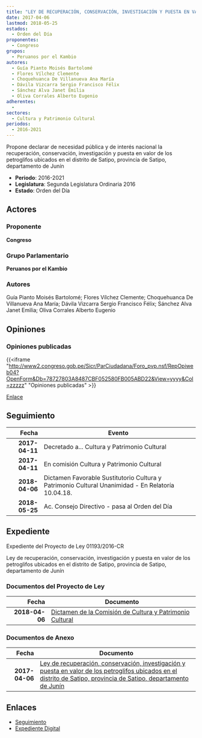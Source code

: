 ```yaml
---
title: "LEY DE RECUPERACIÓN, CONSERVACIÓN, INVESTIGACIÓN Y PUESTA EN VALOR DE LOS PETROGLIFOS UBICADOS EN EL DISTRITO DE SATIPO, PROVINCIA DE SATIPO, DEPARTAMENTO DE JUNÍN"
date: 2017-04-06
lastmod: 2018-05-25
estados: 
  - Orden del Día
proponentes: 
  - Congreso
grupos: 
  - Peruanos por el Kambio
autores: 
  - Guía Pianto Moisés Bartolomé
  - Flores Vílchez Clemente
  - Choquehuanca De Villanueva Ana María
  - Dávila Vizcarra Sergio Francisco Félix
  - Sánchez Alva Janet Emilia
  - Oliva Corrales Alberto Eugenio
adherentes: 
  - 
sectores: 
  - Cultura y Patrimonio Cultural
periodos: 
  - 2016-2021
---
```


Propone declarar de necesidad pública y de interés nacional la recuperación, conservación, investigación y puesta en valor de los petroglifos ubicados en el distrito de Satipo, provincia de Satipo, departamento de Junín

- **Periodo**: 2016-2021
- **Legislatura**: Segunda Legislatura Ordinaria 2016
- **Estado**: Orden del Día

## Actores

### Proponente

**Congreso**

### Grupo Parlamentario

**Peruanos por el Kambio**

### Autores

Guía Pianto Moisés Bartolomé; Flores Vílchez Clemente; Choquehuanca De Villanueva Ana María; Dávila Vizcarra Sergio Francisco Félix; Sánchez Alva Janet Emilia; Oliva Corrales Alberto Eugenio


## Opiniones

### Opiniones publicadas

{{<iframe "http://www2.congreso.gob.pe/Sicr/ParCiudadana/Foro_pvp.nsf/RepOpiweb04?OpenForm&Db=78727803A8487CBF052580FB005ABD22&View=yyyy&Col=zzzzz" "Opiniones publicadas" >}}

[Enlace](http://www2.congreso.gob.pe/Sicr/ParCiudadana/Foro_pvp.nsf/RepOpiweb04?OpenForm&Db=78727803A8487CBF052580FB005ABD22&View=yyyy&Col=zzzzz)

## Seguimiento

| Fecha | Evento |
|------:|--------|
| **2017-04-11** | Decretado a... Cultura y Patrimonio Cultural|
| **2017-04-11** | En comisión Cultura y Patrimonio Cultural|
| **2018-04-06** | Dictamen Favorable Sustitutorio Cultura y Patrimonio Cultural Unanimidad - En Relatoría 10.04.18.|
| **2018-05-25** | Ac. Consejo Directivo - pasa al Orden del Día|


## Expediente

Expediente del Proyecto de Ley 01193/2016-CR

Ley de recuperación, conservación, investigación y puesta en valor de los petroglifos ubicados en el distrito de Satipo, provincia de Satipo, departamento de Junín


### Documentos del Proyecto de Ley

| Fecha | Documento |
|------:|--------|
| **2018-04-06** | [Dictamen de la Comisión de Cultura y Patrimonio Cultural](http://www.leyes.congreso.gob.pe/Documentos/2016_2021/Dictamenes/Proyectos_de_Ley/01193DC05MAY20180406.pdf) |

### Documentos de Anexo

| Fecha | Documento |
|------:|--------|
| **2017-04-06** | [Ley de recuperación, conservación, investigación y puesta en valor de los petroglifos ubicados en el distrito de Satipo, provincia de Satipo, departamento de Junín](http://www.leyes.congreso.gob.pe/Documentos/2016_2021/Proyectos_de_Ley_y_de_Resoluciones_Legislativas/PL0119320170406.pdf) |

## Enlaces 

- [Seguimiento](http://www2.congreso.gob.pe/Sicr/TraDocEstProc/CLProLey2016.nsf/f7fff46988ca05b1052578e100829cc7/477bd24c9489f585052580fb005d4717?OpenDocument)
- [Expediente Digital](http://www2.congreso.gob.pe/Sicr/TraDocEstProc/CLProLey2016.nsf/f7fff46988ca05b1052578e100829cc7/477bd24c9489f585052580fb005d4717?OpenDocument&Click=05257FB7005EB655.eb71d0cf91d8294e05256cdf006b5706/$Body/0.1C6C)

